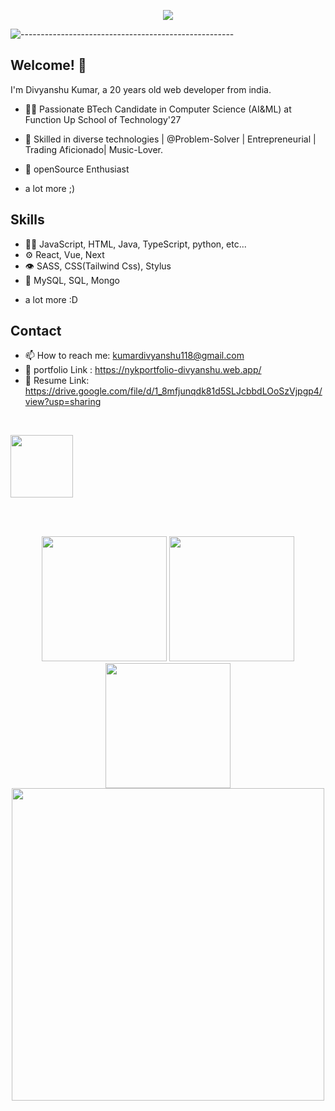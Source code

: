 

<p align="center">
  <img src="https://readme-typing-svg.herokuapp.com?color=ec9783&size=30&center=true&vCenter=true&width=550&height=70&lines=Hi+There+👋🏻+I'm+Divyanshu+Nayak;+Open+Source+Enthusiast+☀;Full+Stack+Developer;ProblemSolver+💻;">
</p>

![-----------------------------------------------------](https://raw.githubusercontent.com/andreasbm/readme/master/assets/lines/cloudy.png)
<br>
## Welcome! 👋
I'm Divyanshu Kumar, a 20 years old web developer from india.

- 👨‍💻 Passionate BTech Candidate in Computer Science (AI&ML) at Function Up School of Technology'27 

- 🥷 Skilled in diverse technologies | @Problem-Solver | Entrepreneurial | Trading Aficionado| Music-Lover.

- 🧭 openSource Enthusiast


+ a lot more ;)

## Skills
- 👨‍💻 JavaScript, HTML, Java, TypeScript, python, etc...
- ⚙️ React, Vue, Next
- 👁️ SASS, CSS(Tailwind Css), Stylus
- 💽 MySQL, SQL, Mongo
+ a lot more :D

## Contact
- 📫 How to reach me: kumardivyanshu118@gmail.com
- 🥷 portfolio Link : https://nykportfolio-divyanshu.web.app/
- 💼 Resume Link: https://drive.google.com/file/d/1_8mfjunqdk81d5SLJcbbdLOoSzVjpgp4/view?usp=sharing
<br>

<a href="https://www.linkedin.com/in/divyanshu-kumar-24026b296/"><img src="https://user-images.githubusercontent.com/74038190/235294012-0a55e343-37ad-4b0f-924f-c8431d9d2483.gif" width="100">
</a>

<br><br>




<div align="center">
  <img src="https://user-images.githubusercontent.com/74038190/213866269-5d00981c-7c98-46d7-8a8e-16f462f15227.gif" width="200" />
  <img src="https://user-images.githubusercontent.com/74038190/213866269-5d00981c-7c98-46d7-8a8e-16f462f15227.gif" width="200" />
  <img src="https://user-images.githubusercontent.com/74038190/213866269-5d00981c-7c98-46d7-8a8e-16f462f15227.gif" width="200" />
<img src="https://user-images.githubusercontent.com/74038190/212750155-3ceddfbd-19d3-40a3-87af-8d329c8323c4.gif" width="500">
</div>





</div>




  

<!---
d1vyanshu-kumar/d1vyanshu-kumar is a ✨ special ✨ repository because its `README.md` (this file) appears on your GitHub profile.
You can click the Preview link to take a look at your changes.
--->
